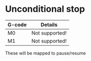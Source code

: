 # Unconditional stop

| G-code | Details |
| --------------|---------|
| M0 | Not supported! |
| M1 | Not supported! |

These will be mapped to pause/resume

